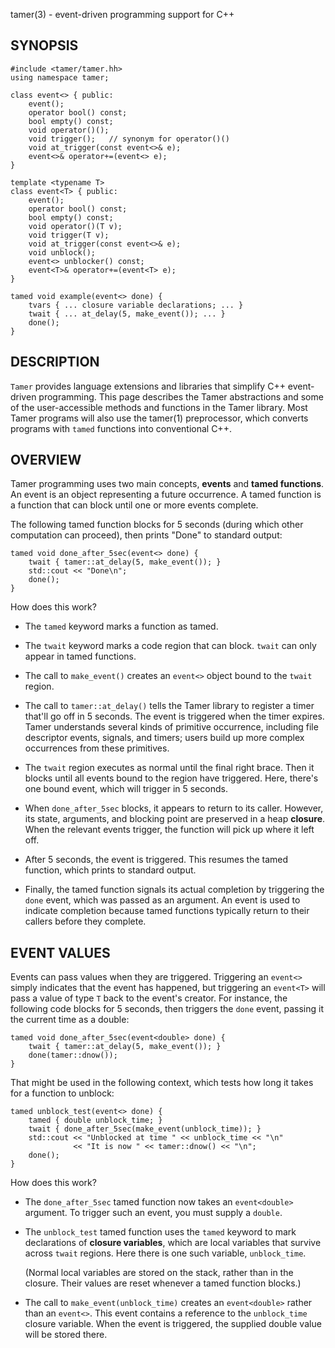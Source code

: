 tamer(3) - event-driven programming support for C++

## SYNOPSIS

    #include <tamer/tamer.hh>
    using namespace tamer;
    
    class event<> { public:
        event();
        operator bool() const;
        bool empty() const;
        void operator()();
        void trigger();   // synonym for operator()()
        void at_trigger(const event<>& e);
        event<>& operator+=(event<> e);
    }
    
    template <typename T>
    class event<T> { public:
        event();
        operator bool() const;
        bool empty() const;
        void operator()(T v);
        void trigger(T v);
        void at_trigger(const event<>& e);
        void unblock();
        event<> unblocker() const;
        event<T>& operator+=(event<T> e);
    }
    
    tamed void example(event<> done) {
        tvars { ... closure variable declarations; ... }
        twait { ... at_delay(5, make_event()); ... }
        done();
    }

## DESCRIPTION

`Tamer` provides language extensions and libraries that simplify
C++ event-driven programming. This page describes the Tamer
abstractions and some of the user-accessible methods and functions in
the Tamer library. Most Tamer programs will also use the tamer(1)
preprocessor, which converts programs with `tamed` functions into
conventional C++.

## OVERVIEW

Tamer programming uses two main concepts, **events** and **tamed
functions**. An event is an object representing a future occurrence. A
tamed function is a function that can block until one or more events
complete.

The following tamed function blocks for 5 seconds (during which other
computation can proceed), then prints "Done" to standard output:

    tamed void done_after_5sec(event<> done) {
        twait { tamer::at_delay(5, make_event()); }
        std::cout << "Done\n";
        done();
    }

How does this work?

*   The `tamed` keyword marks a function as tamed.

*   The `twait` keyword marks a code region that can block. `twait` can
    only appear in tamed functions.

*   The call to `make_event()` creates an `event<>` object bound to
    the `twait` region.

*   The call to `tamer::at_delay()` tells the Tamer library to register
    a timer that'll go off in 5 seconds. The event is triggered when
    the timer expires. Tamer understands several kinds of primitive
    occurrence, including file descriptor events, signals, and timers;
    users build up more complex occurrences from these primitives.
    
*   The `twait` region executes as normal until the final right brace.
    Then it blocks until all events bound to the region have
    triggered. Here, there's one bound event, which will trigger in 5
    seconds.

*   When `done_after_5sec` blocks, it appears to return to its caller.
    However, its state, arguments, and blocking point are preserved in
    a heap **closure**. When the relevant events trigger, the function
    will pick up where it left off.

*   After 5 seconds, the event is triggered. This resumes the tamed
    function, which prints to standard output.

*   Finally, the tamed function signals its actual completion by
    triggering the `done` event, which was passed as an argument. An
    event is used to indicate completion because tamed functions
    typically return to their callers before they complete.

## EVENT VALUES

Events can pass values when they are triggered. Triggering an
`event<>` simply indicates that the event has happened, but triggering
an `event<T>` will pass a value of type `T` back to the event's
creator. For instance, the following code blocks for 5 seconds, then
triggers the `done` event, passing it the current time as a double:

    tamed void done_after_5sec(event<double> done) {
        twait { tamer::at_delay(5, make_event()); }
        done(tamer::dnow());
    }

That might be used in the following context, which tests how long it
takes for a function to unblock:

    tamed unblock_test(event<> done) {
        tamed { double unblock_time; }
        twait { done_after_5sec(make_event(unblock_time)); }
        std::cout << "Unblocked at time " << unblock_time << "\n"
                  << "It is now " << tamer::dnow() << "\n";
        done();
    }

How does this work?

*   The `done_after_5sec` tamed function now takes an `event<double>`
    argument. To trigger such an event, you must supply a `double`.

*   The `unblock_test` tamed function uses the `tamed` keyword to
    mark declarations of **closure variables**, which
    are local variables that survive across `twait` regions. Here
    there is one such variable, `unblock_time`.

    (Normal local variables are stored on the stack, rather than in
    the closure. Their values are reset whenever a tamed function
    blocks.)

*   The call to `make_event(unblock_time)` creates an `event<double>`
    rather than an `event<>`. This event contains a reference to the
    `unblock_time` closure variable. When the event is triggered, the
    supplied double value will be stored there.
